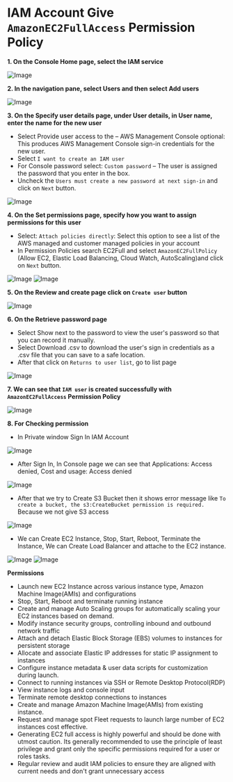 # IAM Account Give `AmazonEC2FullAccess` Permission Policy

**1. On the Console Home page, select the IAM service**

![Image](./Images/IAM/1.png)

**2. In the navigation pane, select Users and then select Add users**

![Image](./Images/IAM/2.png)

**3. On the Specify user details page, under User details, in User name, enter the name for the new user**
- Select Provide user access to the – AWS Management Console optional: This produces AWS Management Console sign-in credentials for the new user.
- Select `I want to create an IAM user` 
- For Console password select: `Custom password` – The user is assigned the password that you enter in the box.
- Uncheck the `Users must create a new password at next sign-in` and click on `Next` button.

![Image](./Images/IAM/3.png)

**4. On the Set permissions page, specify how you want to assign permissions for this user**
- Select: `Attach policies directly`: Select this option to see a list of the AWS managed and customer managed policies in your account
- In Permission Policies search EC2Full and select `AmazonEC2FullPolicy` (Allow EC2, Elastic Load Balancing, Cloud Watch, AutoScaling)and click on `Next` button.

![Image](./Images/IAM/4.png)
![Image](./Images/IAM/5.png)

**5. On the Review and create page click on `Create user` button**

![Image](./Images/IAM/6.png)

**6. On the Retrieve password page**
- Select Show next to the password to view the user's password so that you can record it manually.
- Select Download .csv to download the user's sign in credentials as a .csv file that you can save to a safe location.
- After that click on `Returns to user list`, go to list page

![Image](./Images/IAM/7.png)

**7. We can see that `IAM user` is created successfully with `AmazonEC2FullAccess` Permission Policy**

![Image](./Images/IAM/8.png)

**8. For Checking permission**
- In Private window Sign In IAM Account

![Image](./Images/IAM/10.png)

- After Sign In, In Console page we can see that Applications: Access denied, Cost and usage: Access denied

![Image](./Images/IAM/11.png)

- After that we try to Create S3 Bucket then it shows error message like `To create a bucket, the s3:CreateBucket permission is required.` Because we not give S3 access

![Image](./Images/IAM/12.png)

- We can Create EC2 Instance, Stop, Start, Reboot, Terminate the Instance, We can Create Load Balancer and attache to the EC2 instance.

![Image](./Images/IAM/13a.png)
![Image](./Images/IAM/13.png)

**Permissions**
- Launch new EC2 Instance across various instance type, Amazon Machine Image(AMIs) and configurations
- Stop, Start, Reboot and terminate running instance
- Create and manage Auto Scaling groups for automatically scaling your EC2 instances based on demand.
- Modify instance security groups, controlling inbound and outbound network traffic 
- Attach and detach Elastic Block Storage (EBS) volumes to instances for persistent storage 
- Allocate and associate Elastic IP addresses for static IP assignment to instances
- Configure instance metadata & user data scripts for customization during launch.
- Connect to running instances via SSH or Remote Desktop Protocol(RDP)
- View instance logs and console input 
- Terminate remote desktop connections to instances
- Create and manage Amazon Machine Image(AMIs) from existing instance.
- Request and manage spot Fleet requests to launch large number of EC2 instances cost effective.
- Generating EC2 full access is highly powerful and should be done with utmost caution. Its generally recommended to use the principle of least privilege and grant only the specific permissions required for a user or roles tasks.
- Regular review and audit IAM policies to ensure they are aligned with current needs and don't grant unnecessary access